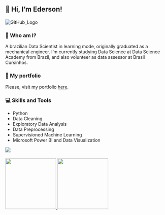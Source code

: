 ## 👋 **Hi, I’m Ederson!**
####
![GitHub_Logo](data_has_better.jpg)

### 👀 Who am I?

A brazilian Data Scientist in learning mode, originally graduated as a mechanical engineer.
I’m currently studying Data Science at Data Science Academy from Brazil, and also volunteer as data assessor at Brasil Cursinhos.

### 🥇 My portfolio

Please, visit my portfolio [here](https://moraes-ederson.github.io/portfolio_projetos/).

### 💻 Skills and Tools

- Python
- Data Cleaning
- Exploratory Data Analysis 
- Data Preprocessing
- Supervisioned Machine Learning
- Microsoft Power BI and Data Visualization

<div> 
  <a href="https://www.linkedin.com/in/ederson-moraes" target="_blank"><img src="https://img.shields.io/badge/-LinkedIn-%230077B5?style=for-the-  badge&logo=linkedin&logoColor=white" target="_blank"></a> 
</div>

####
 <div>
  <a href="https://github.com/moraes-ederson">
  <img height="160em" src="https://github-readme-stats.vercel.app/api?username=moraes-ederson&show_icons=true&theme=dracula&include_all_commits=true&count_private=true"/>
  <img height="160em" src="https://github-readme-stats.vercel.app/api/top-langs/?username=moraes-ederson&layout=compact&langs_count=7&theme=dracula"/>
 </div>

